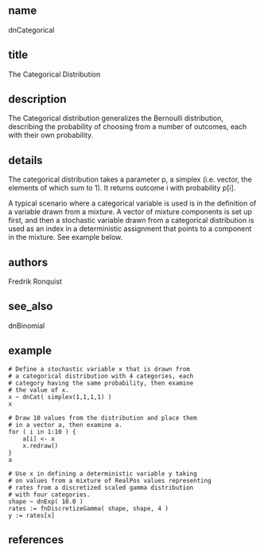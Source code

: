## name
dnCategorical
## title
The Categorical Distribution
## description
The Categorical distribution generalizes the Bernoulli distribution, describing the probability of choosing from a number of outcomes, each with their own probability. 
## details
The categorical distribution takes a parameter p, a simplex (i.e. vector, the elements of which sum to 1). It returns outcome i with probability p[i].

A typical scenario where a categorical variable is used is in the definition of a variable drawn from a mixture. A vector of mixture components is set up first, and then a stochastic variable drawn from a categorical distribution is used as an index in a deterministic assignment that points to a component in the mixture. See example below.

## authors
Fredrik Ronquist
## see_also
dnBinomial
## example
	# Define a stochastic variable x that is drawn from
	# a categorical distribution with 4 categories, each
	# category having the same probability, then examine
	# the value of x.
	x ~ dnCat( simplex(1,1,1,1) )
	x
	
	# Draw 10 values from the distribution and place them
	# in a vector a, then examine a.
	for ( i in 1:10 ) {
	    a[i] <- x
	    x.redraw()
	}
	a
	
	# Use x in defining a deterministic variable y taking
	# on values from a mixture of RealPos values representing
	# rates from a discretized scaled gamma distribution
	# with four categories.
	shape ~ dnExp( 10.0 )
	rates := fnDiscretizeGamma( shape, shape, 4 )
	y := rates[x]
	
## references
